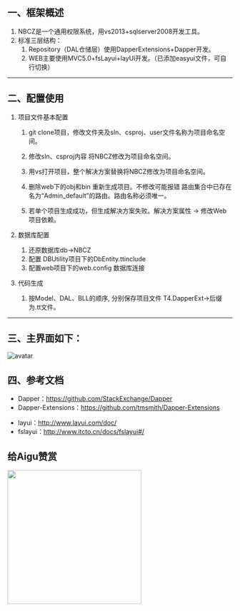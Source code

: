 一、框架概述
-------------
1. NBCZ是一个通用权限系统，用vs2013+sqlserver2008开发工具。
2. 标准三层结构：
   1. Repository（DAL仓储层）使用DapperExtensions+Dapper开发。
   2. WEB主要使用MVC5.0+fsLayui+layUi开发。（已添加easyui文件，可自行切换）
--------  

二、配置使用
-------------------
1. 项目文件基本配置
    1. git clone项目，修改文件夹及sln、csproj、user文件名称为项目命名空间。

    2. 修改sln、csproj内容 将NBCZ修改为项目命名空间。

    3. 用vs打开项目，整个解决方案替换将NBCZ修改为项目命名空间。

    4. 删除web下的obj和bin 重新生成项目。不修改可能报错
路由集合中已存在名为“Admin_default”的路由。路由名称必须唯一。
   
    5. 若单个项目生成成功，但生成解决方案失败。解决方案属性 → 修改Web项目依赖。

2. 数据库配置
    1. 还原数据库db→NBCZ
    2. 配置 DBUtility项目下的DbEntity.ttinclude
    3. 配置web项目下的web.config 数据库连接

3. 代码生成
    1. 按Model、DAL、BLL的顺序, 分别保存项目文件 T4.DapperExt→后缀为.tt文件。
----------

三、主界面如下：
---------------
![avatar](https://github.com/chi8708/NBCZ/blob/master/1529981048.jpg)

四、参考文档
--------------------------
- Dapper：https://github.com/StackExchange/Dapper
- Dapper-Extensions：https://github.com/tmsmith/Dapper-Extensions
* layui：http://www.layui.com/doc/
* fslayui：http://www.itcto.cn/docs/fslayui#/

给Aigu赞赏
-----------------
<img src="https://github.com/chi8708/NBCZ/blob/master/1529981048.jpg"  width="300"/>

